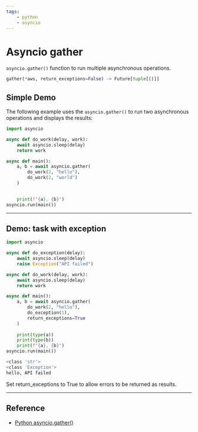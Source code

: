 ```yaml
---
tags:
    - python
    - asyncio
---
```


# Asyncio gather

`asyncio.gather()` function to run multiple asynchronous operations.

```python
gather(*aws, return_exceptions=False) -> Future[tuple[()]]
```

## Simple Demo
The following example uses the `asyncio.gather()` to run two asynchronous operations and displays the results:

```python
import asyncio

async def do_work(delay, work):
    await asyncio.sleep(delay)
    return work

async def main():
    a, b = await asyncio.gather(
        do_work(2, "hello"),
        do_work(2, "world")
    )
    

    print(f"{a}, {b}")
asyncio.run(main())
```

---

## Demo: task with exception

```python title="exception" linenums="1" hl_lines="15"
import asyncio

async def do_exception(delay):
    await asyncio.sleep(delay)
    raise Exception("API failed")

async def do_work(delay, work):
    await asyncio.sleep(delay)
    return work

async def main():
    a, b = await asyncio.gather(
        do_work(2, "hello"),
        do_exception(1),
        return_exceptions=True
    )
    
    print(type(a))
    print(type(b))
    print(f"{a}, {b}")
asyncio.run(main())
```

```bash
<class 'str'>
<class 'Exception'>
hello, API failed
```

Set return_exceptions to True to allow errors to be returned as results.

---

## Reference
- [Python asyncio.gather()](https://www.pythontutorial.net/python-concurrency/python-asyncio-gather/)